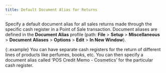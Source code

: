 ```yaml
---
title: Default Document Alias for Returns
---
```



Specify a default document alias for all sales returns made through  the specific cash register in a Point of Sale transaction. Document aliases  are defined in the **Document Alias**  profile (path: **File** > **Setup** > **Miscellaneous**  > **Document** **Aliases**  > **Options** > **Edit** > **In New Window**).


{:.example}
You can have separate cash registers for the return  of different lines of products like perfumes, books, etc. You can then  specify a document alias called ‘POS Credit Memo - Cosmetics’ for the  particular cash register.
